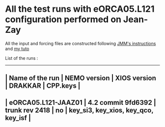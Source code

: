 # All the test runs with eORCA05.L121 configuration performed on Jean-Zay

All the input and forcing files are constructed following [JMM's instructions](https://github.com/auraoupa/grand-challenge-adastra-ORCA36/tree/AAjeanzay/eORCA05) and [my tuto](https://github.com/auraoupa/grand-challenge-adastra-ORCA36/blob/AAjeanzay/eORCA05/tuto-AA.md)

List of the runs :

-----------------------
| Name of the run | NEMO version | XIOS version | DRAKKAR | CPP.keys |
-----------------------
| eORCA05.L121-JAAZ01 | 4.2 commit 9fd6392 | trunk rev 2418 | no | key_si3, key_xios, key_qco, key_isf |
-------------
